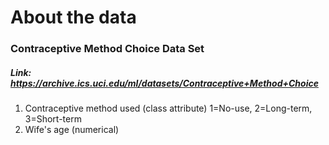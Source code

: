 # About the data
### Contraceptive Method Choice Data Set 
##### Link: https://archive.ics.uci.edu/ml/datasets/Contraceptive+Method+Choice

1. Contraceptive method used (class attribute) 1=No-use, 2=Long-term, 3=Short-term
2. Wife's age (numerical)
